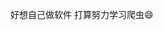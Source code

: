 好想自己做软件
打算努力学习爬虫😄

<!---
Fa763/Fa763是一个特殊的存储库，因为它的'README. Mdyou（这个文件）出现在您的GitHub配置文件中。
您可以单击预览链接查看更改。
--->
